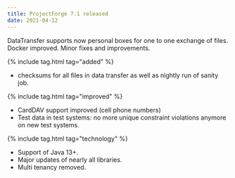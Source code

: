 ```yaml
---
title: ProjectForge 7.1 released
date: 2021-04-12
---
```


DataTransfer supports now personal boxes for one to one exchange of files. Docker improved. Minor fixes and improvements.

{% include tag.html tag="added" %}
- checksums for all files in data transfer as well as nightly run of sanity job.

{% include tag.html tag="improved" %}
- CardDAV support improved (cell phone numbers)
- Test data in test systems: no more unique constraint violations anymore on new test systems.

{% include tag.html tag="technology" %}
- Support of Java 13+.
- Major updates of nearly all libraries.
- Multi tenancy removed.



